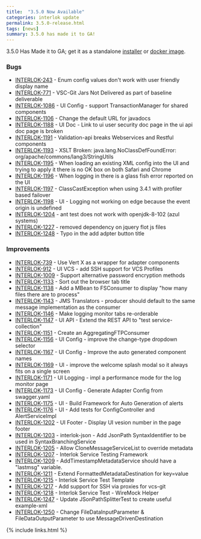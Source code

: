 ```yaml
---
title:  "3.5.0 Now Available"
categories: interlok update
permalink: 3.5.0-release.html
tags: [news]
summary: 3.5.0 has made it to GA!
---
```


3.5.0 Has Made it to GA; get it as a standalone [installer][] or [docker image][].

### Bugs

- [INTERLOK-243](https://adaptris.atlassian.net/browse/INTERLOK-243) - Enum config values don't work with user friendly display name
- [INTERLOK-771](https://adaptris.atlassian.net/browse/INTERLOK-771) - VSC-Git Jars Not Delivered as part of baseline deliverable
- [INTERLOK-1086](https://adaptris.atlassian.net/browse/INTERLOK-1086) - UI Config - support TransactionManager for shared components
- [INTERLOK-1106](https://adaptris.atlassian.net/browse/INTERLOK-1106) - Change the default URL for javadocs
- [INTERLOK-1188](https://adaptris.atlassian.net/browse/INTERLOK-1188) - UI Doc - Link to ui user security doc page in the ui api doc page is broken
- [INTERLOK-1191](https://adaptris.atlassian.net/browse/INTERLOK-1191) - Validation-api breaks Webservices and Restful components
- [INTERLOK-1193](https://adaptris.atlassian.net/browse/INTERLOK-1193) - XSLT Broken: java.lang.NoClassDefFoundError: org/apache/commons/lang3/StringUtils
- [INTERLOK-1195](https://adaptris.atlassian.net/browse/INTERLOK-1195) - When loading an existing XML config into the UI and trying to apply it there is no OK box on both Safari and Chrome
- [INTERLOK-1196](https://adaptris.atlassian.net/browse/INTERLOK-1196) - When logging in there is a glass fish error reported on the UI
- [INTERLOK-1197](https://adaptris.atlassian.net/browse/INTERLOK-1197) - ClassCastException when using 3.4.1 with profiler based failover
- [INTERLOK-1198](https://adaptris.atlassian.net/browse/INTERLOK-1198) - UI - Logging not working on edge because the event origin is undefined
- [INTERLOK-1204](https://adaptris.atlassian.net/browse/INTERLOK-1204) - ant test does not work with openjdk-8-102 (azul systems)
- [INTERLOK-1227](https://adaptris.atlassian.net/browse/INTERLOK-1227) - removed dependency on jquery flot js files
- [INTERLOK-1248](https://adaptris.atlassian.net/browse/INTERLOK-1248) - Typo in the add adpter button title

### Improvements

- [INTERLOK-739](https://adaptris.atlassian.net/browse/INTERLOK-739) - Use Vert X as a wrapper for adapter components
- [INTERLOK-912](https://adaptris.atlassian.net/browse/INTERLOK-912) - UI VCS - add SSH support for VCS Profiles
- [INTERLOK-1009](https://adaptris.atlassian.net/browse/INTERLOK-1009) - Support alternative password encryption methods
- [INTERLOK-1133](https://adaptris.atlassian.net/browse/INTERLOK-1133) - Sort out the browser tab title
- [INTERLOK-1138](https://adaptris.atlassian.net/browse/INTERLOK-1138) - Add a MBean to FSConsumer to display "how many files there are to process"
- [INTERLOK-1143](https://adaptris.atlassian.net/browse/INTERLOK-1143) - JMS Translators - producer should default to the same message implementation as the consumer
- [INTERLOK-1146](https://adaptris.atlassian.net/browse/INTERLOK-1146) - Make logging monitor tabs re-orderable
- [INTERLOK-1147](https://adaptris.atlassian.net/browse/INTERLOK-1147) - UI API - Extend the REST API to "test service-collection"
- [INTERLOK-1151](https://adaptris.atlassian.net/browse/INTERLOK-1151) - Create an AggregatingFTPConsumer
- [INTERLOK-1156](https://adaptris.atlassian.net/browse/INTERLOK-1156) - UI Config - improve the change-type dropdown selector
- [INTERLOK-1167](https://adaptris.atlassian.net/browse/INTERLOK-1167) - UI Config - Improve the auto generated component names
- [INTERLOK-1169](https://adaptris.atlassian.net/browse/INTERLOK-1169) - UI - improve the welcome splash modal so it always fits on a single screen
- [INTERLOK-1171](https://adaptris.atlassian.net/browse/INTERLOK-1171) - UI Logging - impl a performance mode for the log monitor page
- [INTERLOK-1173](https://adaptris.atlassian.net/browse/INTERLOK-1173) - UI Config - Generate Adapter Config from swagger.yaml
- [INTERLOK-1175](https://adaptris.atlassian.net/browse/INTERLOK-1175) - UI - Build Framework for Auto Generation of alerts
- [INTERLOK-1176](https://adaptris.atlassian.net/browse/INTERLOK-1176) - UI - Add tests for ConfigController and AlertServiceImpl
- [INTERLOK-1202](https://adaptris.atlassian.net/browse/INTERLOK-1202) - UI Footer - Display UI vesion number in the page footer
- [INTERLOK-1203](https://adaptris.atlassian.net/browse/INTERLOK-1203) - interlok-json - Add JsonPath SyntaxIdentifier to be used in SyntaxBranchingService
- [INTERLOK-1205](https://adaptris.atlassian.net/browse/INTERLOK-1205) - Allow CloneMessageServiceList to override metadata
- [INTERLOK-1207](https://adaptris.atlassian.net/browse/INTERLOK-1207) - Interlok Service Testing Framework
- [INTERLOK-1209](https://adaptris.atlassian.net/browse/INTERLOK-1209) - AddTimestampMetadataService should have a "lastmsg" variable.
- [INTERLOK-1211](https://adaptris.atlassian.net/browse/INTERLOK-1211) - Extend FormattedMetadataDestination for key=value
- [INTERLOK-1215](https://adaptris.atlassian.net/browse/INTERLOK-1215) - Interlok Service Test Template
- [INTERLOK-1217](https://adaptris.atlassian.net/browse/INTERLOK-1217) - Add support for SSH via proxies for vcs-git
- [INTERLOK-1218](https://adaptris.atlassian.net/browse/INTERLOK-1218) - Interlok Service Test - WireMock Helper
- [INTERLOK-1247](https://adaptris.atlassian.net/browse/INTERLOK-1247) - Update JSonPathSplitterTest to create useful example-xml
- [INTERLOK-1250](https://adaptris.atlassian.net/browse/INTERLOK-1250) - Change FileDataInputParameter & FileDataOutputParameter to use MessageDrivenDestination


[installer]: https://development.adaptris.net/installers
[docker image]: https://hub.docker.com/r/adaptris/interlok/tags
{% include links.html %}
